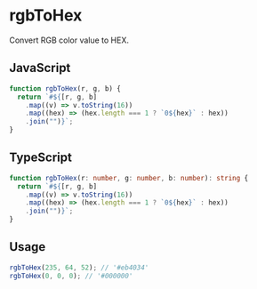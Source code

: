 # rgbToHex

Convert RGB color value to HEX.

## JavaScript

<!-- start: code-js -->

```js
function rgbToHex(r, g, b) {
  return `#${[r, g, b]
    .map((v) => v.toString(16))
    .map((hex) => (hex.length === 1 ? `0${hex}` : hex))
    .join("")}`;
}
```

<!-- end: code-js -->

## TypeScript

<!-- start: code-ts -->

```ts
function rgbToHex(r: number, g: number, b: number): string {
  return `#${[r, g, b]
    .map((v) => v.toString(16))
    .map((hex) => (hex.length === 1 ? `0${hex}` : hex))
    .join("")}`;
}
```

<!-- end: code-ts -->

## Usage

```js
rgbToHex(235, 64, 52); // '#eb4034'
rgbToHex(0, 0, 0); // '#000000'
```

